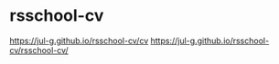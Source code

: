 # rsschool-cv

https://jul-g.github.io/rsschool-cv/cv
https://jul-g.github.io/rsschool-cv/rsschool-cv/
